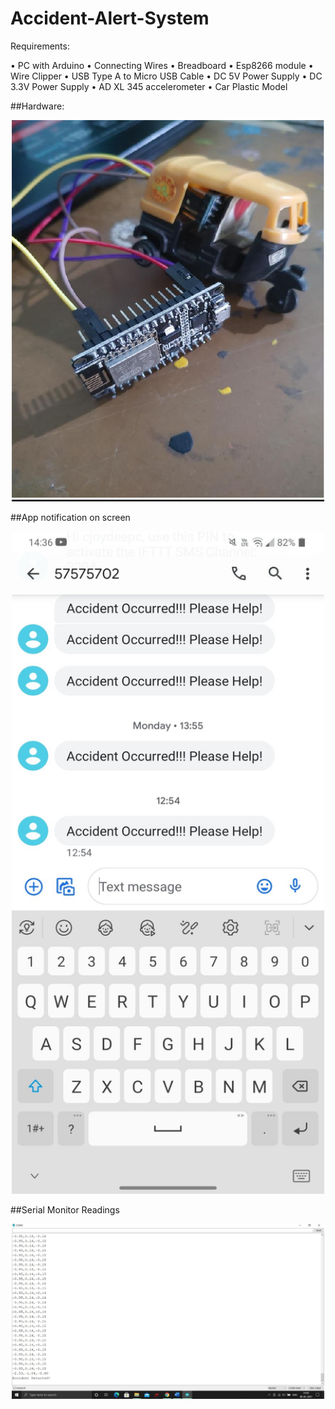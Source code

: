 # Accident-Alert-System

Requirements:

• PC with Arduino
• Connecting Wires
• Breadboard
• Esp8266 module
• Wire Clipper
• USB Type A to Micro USB Cable
• DC 5V Power Supply
• DC 3.3V Power Supply
• AD XL 345 accelerometer
• Car Plastic Model

##Hardware:

<p align="center">
  
  <img src="Hardware.png" width="500" title="hover text">
  
</p>

##App notification on screen

<p align="center">
 
  
  <img src="App notification on screen.jpg" width="500" title="hover text">
</p>


##Serial Monitor Readings

<p align="center">
  

  <img src="Serial Monitor Snapshot.jpg" width="500" title="hover text">
</p>
